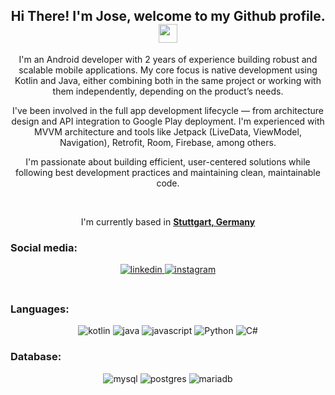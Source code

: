<div align="center">
<h2> Hi There! I'm Jose, welcome to my Github profile. <img src="https://github.com/abdoachhoubi/abdoachhoubi/blob/main/gifs/Hi.gif" width="30"></h2>

I'm an Android developer with 2 years of experience building robust and scalable mobile applications. My core focus is native development using Kotlin and Java, either combining both in the same project or working with them independently, depending on the product’s needs.

I've been involved in the full app development lifecycle — from architecture design and API integration to Google Play deployment. I'm experienced with MVVM architecture and tools like Jetpack (LiveData, ViewModel, Navigation), Retrofit, Room, Firebase, among others.

I'm passionate about building efficient, user-centered solutions while following best development practices and maintaining clean, maintainable code.

<br />
 
I'm currently based in **[Stuttgart, Germany](https://share.google/sGB0GY7sQfTb1UrYF)**
   <br />
<h3 align="left">Social media:</h3>
   
<a href="https://www.linkedin.com/in/joseramongamezappdeveloper/" target="_blank">
<img src=https://img.shields.io/badge/linkedin-%2300acee.svg?color=405DE6&style=for-the-badge&logo=linkedin&logoColor=white alt=linkedin style="margin-bottom: 5px;" />
</a>
<a href="https://www.instagram.com/iron__gamez" target="_blank">
<img src=https://img.shields.io/badge/instagram-%ff5851db.svg?color=C13584&style=for-the-badge&logo=instagram&logoColor=white alt=instagram style="margin-bottom: 5px;" />
</a>
<br />
<br>
<h3 align="left">Languages:</h3>
   <span>
   <img src="https://img.shields.io/badge/kotlin-%237F52FF.svg?style=for-the-badge&logo=kotlin&logoColor=white" alt="kotlin"/> 
   <img src="https://img.shields.io/badge/java-%23ED8B00.svg?style=for-the-badge&logo=openjdk&logoColor=white" alt="java"/> 
   <img src="https://img.shields.io/badge/javascript-%23323330.svg?style=for-the-badge&logo=javascript&logoColor=%23F7DF1E" alt="javascript"/> 
   <img src="https://img.shields.io/badge/python-3670A0?style=for-the-badge&logo=python&logoColor=ffdd54" alt="Python"/>
   <img src="https://img.shields.io/badge/c%23-%23239120.svg?style=for-the-badge&logo=csharp&logoColor=white" alt="C#"/>
   </span>
<br />
<h3 align="left"> Database:</h3>
   <span>
   <img src="https://img.shields.io/badge/mysql-4479A1.svg?style=for-the-badge&logo=mysql&logoColor=white" alt="mysql"/> 
   <img src="https://img.shields.io/badge/postgres-%23316192.svg?style=for-the-badge&logo=postgresql&logoColor=white" alt="postgres"/> 
   <img src="https://img.shields.io/badge/MariaDB-003545?style=for-the-badge&logo=mariadb&logoColor=white" alt="mariadb"/> 

   </span>
<br />


